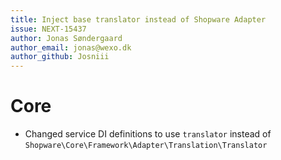 ```yaml
---
title: Inject base translator instead of Shopware Adapter
issue: NEXT-15437
author: Jonas Søndergaard
author_email: jonas@wexo.dk 
author_github: Josniii
---
```

# Core
*  Changed service DI definitions to use `translator` instead of `Shopware\Core\Framework\Adapter\Translation\Translator`
